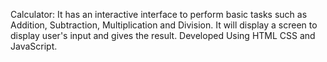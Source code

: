 Calculator:
      It has an interactive interface to perform basic tasks such as Addition, Subtraction, Multiplication and Division. It will display a screen to display user's input and gives the result. Developed Using HTML CSS and JavaScript.

